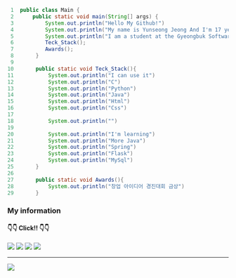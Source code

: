 ```java
 1  public class Main {
 2      public static void main(String[] args) {
 3          System.out.println("Hello My Github!")
 4          System.out.println("My name is Yunseong Jeong And I'm 17 years old")
 5          System.out.println("I am a student at the Gyeongbuk Software High School")
 6          Teck_Stack();
 7          Awards();
 8       }
 9
10       public static void Teck_Stack(){ 
11           System.out.println("I can use it")
12           System.out.println("C")
13           System.out.println("Python")
14           System.out.println("Java")
15           System.out.println("Html") 
16           System.out.println("Css")
17
18           System.out.println("")
19
20           System.out.println("I'm learning")
21           System.out.println("More Java")
22           System.out.println("Spring")
23           System.out.println("Flask")
24           System.out.println("MySql")
25       }
26
27       public static void Awards(){
28           System.out.println("창업 아이디어 경진대회 금상")
29       }
```  

### My information
#### 👇👇 Click!! 👇👇
<div>
  <a href="https://www.instagram.com/its_yunseong" target="_blank"><img src="https://img.shields.io/badge/Instagram-E4405F?style=flat-square&logo=Instagram&logoColor=white" target="_blank"/></a>
  <a href="https://discord.com/users/839504073304440862" target="_blank"><img src="https://img.shields.io/badge/Discord-5865F2?style=flat-square&logo=Discord&logoColor=white" target="_blank"/></a>
  <a href="https://itsyunsung.notion.site/ff1faa4c751545c9afd1620d37b87142?v=fb52d2733834448ba3c657c814eabc60&pvs=4" target="_blank"><img src="https://img.shields.io/badge/Notion-000000?style=flat-square&logo=Notion&logoColor=white" target="_blank"/></a>
  <a href="https://github.com/Yunseong-kr" target="_blank"><img src="https://img.shields.io/badge/Github-181717?style=flat-square&logo=GitHub&logoColor=white" target="_blank"/></a>
</div>

<hr>

<div>
    <img src="http://mazassumnida.wtf/api/v2/generate_badge?boj=jyerd333">
</div>

